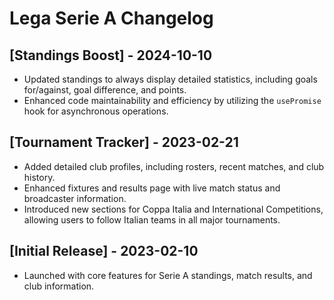 # Lega Serie A Changelog

## [Standings Boost] - 2024-10-10
- Updated standings to always display detailed statistics, including goals for/against, goal difference, and points.
- Enhanced code maintainability and efficiency by utilizing the `usePromise` hook for asynchronous operations.

## [Tournament Tracker] - 2023-02-21
- Added detailed club profiles, including rosters, recent matches, and club history.
- Enhanced fixtures and results page with live match status and broadcaster information.
- Introduced new sections for Coppa Italia and International Competitions, allowing users to follow Italian teams in all major tournaments.

## [Initial Release] - 2023-02-10
- Launched with core features for Serie A standings, match results, and club information.
